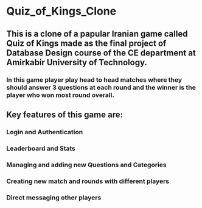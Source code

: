 # Quiz_of_Kings_Clone

## This is a clone of a papular Iranian game called Quiz of Kings made as the final project of Database Design course of the CE department at Amirkabir University of Technology.
### In this game player play head to head matches where they should answer 3 questions at each round and the winner is the player who won most round overall.

## Key features of this game are:
### Login and Authentication
### Leaderboard and Stats
### Managing and adding new Questions and Categories
### Creating new match and rounds with different players
### Direct messaging other players

